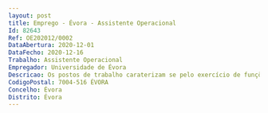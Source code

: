 ```yaml
--- 
layout: post
title: Emprego - Évora - Assistente Operacional
Id: 82643
Ref: OE202012/0002
DataAbertura: 2020-12-01
DataFecho: 2020-12-16
Trabalho: Assistente Operacional
Empregador: Universidade de Évora
Descricao: Os postos de trabalho caraterizam se pelo exercício de funções na carreira geral de assistente operacional, tal como descrito no anexo a que se refere o n.º 2 do artigo 88.º da Lei nº 35 2004, de 20 de junho nomeadamente, pelo exercício das seguintes funções  a) Limpeza e desinfeção de espaços  b) Conservação e manutenção de equipamentos e mobiliários de uso comum  c) Apoio logístico às atividades letivas e eventos  d) Controlo de entrada e saída de pessoas e bens  e) Realização de tarefas necessárias ao funcionamento do serviço a que está afeto e de acordo com a carreira e categoria de assistente operacional.
CodigoPostal: 7004-516 ÉVORA
Concelho: Évora
Distrito: Évora
--- 
```

